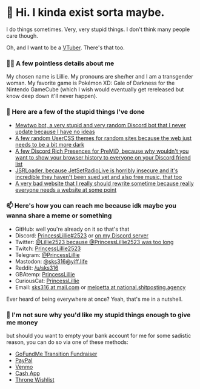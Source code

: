 # 👋 Hi. I kinda exist sorta maybe.
I do things sometimes. Very, very stupid things. I don't think many people care though.

Oh, and I want to be a [VTuber](https://www.howtogeek.com/720841/what-is-a-vtuber/). There's that too.

### 🙋‍♀️ A few pointless details about me

My chosen name is Lillie. My pronouns are she/her and I am a transgender woman. My favorite game is Pokémon XD: Gale of Darkness for the Nintendo GameCube (which I wish would eventually get rereleased but know deep down it'll never happen).

### 📔 Here are a few of the stupid things I've done

* [Mewtwo bot, a very stupid and very random Discord bot that I never update because I have no ideas](https://mewtwo-bot.carrd.co)
* [A few random UserCSS themes for random sites because the web just needs to be a bit more dark](https://github.com/sks316/usercss)
* [A few Discord Rich Presences for PreMiD, because why wouldn't you want to show your browser history to everyone on your Discord friend list](https://premid.app/users/226098403304538122)
* [JSRLoader, because JetSetRadioLive is horribly insecure and it's incredible they haven't been sued yet and also free music, that too](https://github.com/sks316/JSRLoader)
* [A very bad website that I really should rewrite sometime because really everyone needs a website at some point](https://sks316.github.io)

### 📫 Here's how you can reach me because idk maybe you wanna share a meme or something

* GitHub: well you're already on it so that's that
* Discord: [PrincessLillie#2523](https://discord.com/users/226098403304538122) or [on my Discord server](https://discord.gg/2VYTgFB)
* Twitter: [@Lillie2523 because @PrincessLillie2523 was too long](https://twitter.com/Lillie2523)
* Twitch: [PrincessLillie2523](https://twitch.tv/PrincessLillie2523)
* Telegram: [@PrincessLillie](https://telegram.dog/PrincessLillie)
* Mastodon: [@sks316@yiff.life](https://yiff.life/@sks316)
* Reddit: [/u/sks316](https://reddit.com/u/sks316)
* GBAtemp: [PrincessLillie](https://gbatemp.net/members/princesslillie.340701/)
* CuriousCat: [PrincessLillie](https://curiouscat.qa/PrincessLillie)
* Email: [sks316 at mail.com](mailto:sks316@mail.com) or [meloetta at national.shitposting.agency](mailto:meloetta@national.shitposting.agency)

Ever heard of being everywhere at once? Yeah, that's me in a nutshell.

### 💸 I'm not sure why you'd like my stupid things enough to give me money

but should you want to empty your bank account for me for some sadistic reason, you can do so via one of these methods:

* [GoFundMe Transition Fundraiser](https://gofund.me/2f61861f)
* [PayPal](https://paypal.me/PrincessLillie2523)
* [Venmo](https://venmo.com/PrincessLillie2523)
* [Cash App](https://cash.app/$Lillie2523)
* [Throne Wishlist](https://throne.me/u/lillie)

<!--
**sks316/sks316** is a ✨ _special_ ✨ repository because its `README.md` (this file) appears on your GitHub profile.

Here are some ideas to get you started:

- 🔭 I’m currently working on ...
- 🌱 I’m currently learning ...
- 👯 I’m looking to collaborate on ...
- 🤔 I’m looking for help with ...
- 💬 Ask me about ...
- 📫 How to reach me: ...
- 😄 Pronouns: ...
- ⚡ Fun fact: ...
-->
